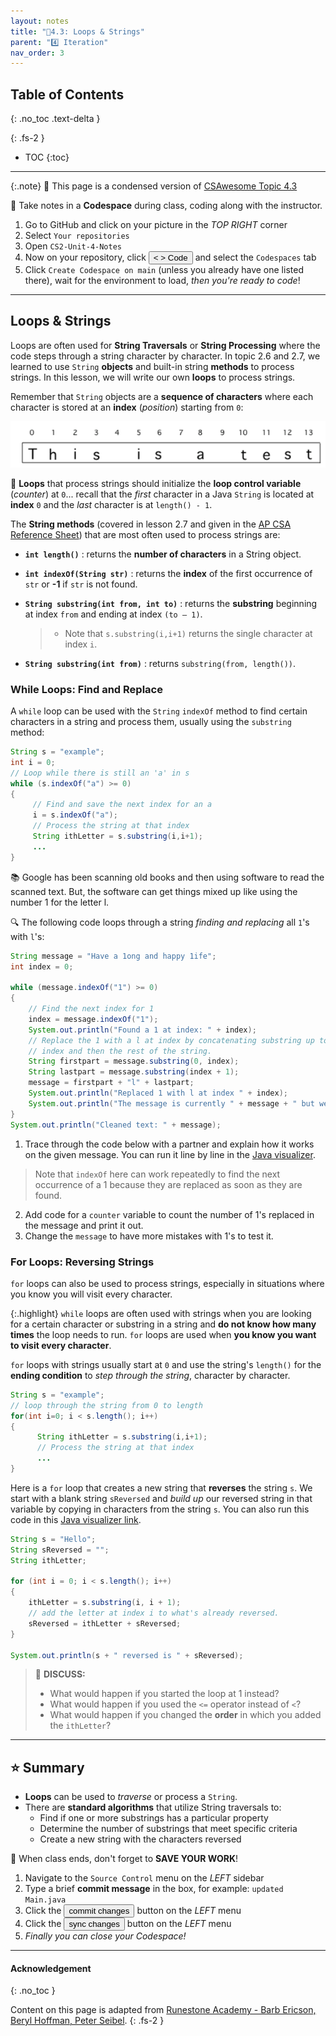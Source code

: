 ```yaml
---
layout: notes
title: "📓4.3: Loops & Strings" 
parent: "4️⃣ Iteration"
nav_order: 3
---
```


## Table of Contents
{: .no_toc .text-delta }

{: .fs-2 }
- TOC
{:toc}

---

{:.note}
📖 This page is a condensed version of [CSAwesome Topic 4.3](https://runestone.academy/ns/books/published/csawesome/Unit4-Iteration/topic-4-3-strings-loops.html?mode=browsing) 

<div class="setup" markdown="block">

📝 Take notes in a **Codespace** during class, coding along with the instructor.

1. Go to GitHub and click on your picture in the _TOP RIGHT_ corner
2. Select `Your repositories`
3. Open `CS2-Unit-4-Notes`
5. Now on your repository, click <button type="button" name="button" class="btn btn-green"> < > Code </button> and select the `Codespaces` tab
6. Click `Create Codespace on main` (unless you already have one listed there), wait for the environment to load, _then you're ready to code_!

</div>

---

## Loops & Strings

Loops are often used for **String Traversals** or **String Processing** where the code steps through a string character by character. In topic 2.6 and 2.7, we learned to use `String` **objects** and built-in string **methods** to process strings. In this lesson, we will write our own **loops** to process strings.

<div class="imp" markdown="block">

Remember that `String` objects are a **sequence of characters** where each character is stored at an **index** (_position_) starting from `0`:

![image](Figures/stringIndicies.png)

🔄 **Loops** that process strings should initialize the **loop control variable** (_counter_) at `0`... recall that the _first_ character in a Java `String` is located at **index** `0` and the _last_ character is at `length() - 1`.

</div>

The **String methods** (covered in lesson 2.7 and given in the [AP CSA Reference Sheet](https://apstudents.collegeboard.org/ap/pdf/ap-computer-science-a-java-quick-reference_0.pdf)) that are most often used to process strings are:

- **`int length()`** : returns the **number of characters** in a String object.

- **`int indexOf(String str)`** : returns the **index** of the first occurrence of ``str`` or **-1** if ``str`` is not found.

- **`String substring(int from, int to)`** : returns the **substring** beginning at index `from` and ending at index `(to – 1)`.
  > - Note that  `s.substring(i,i+1)` returns the single character at index `i`.

- **`String substring(int from)`** : returns `substring(from, length())`.

### While Loops: Find and Replace

A `while` loop can be used with the ``String`` ``indexOf`` method to find certain characters in a string and process them, usually using the ``substring`` method:

```java
String s = "example";
int i = 0;
// Loop while there is still an 'a' in s
while (s.indexOf("a") >= 0)
{
     // Find and save the next index for an a
     i = s.indexOf("a");
     // Process the string at that index
     String ithLetter = s.substring(i,i+1);
     ...
}
```

📚 Google has been scanning old books and then using software to read the scanned text. But, the software can get things mixed up like using the number 1 for the letter l. 

<div class="task" markdown="block">
  
🔍 The following code loops through a string _finding and replacing_ all `1`'s with `l`'s: 

```java
String message = "Have a 1ong and happy 1ife";
int index = 0;

while (message.indexOf("1") >= 0)
{
    // Find the next index for 1
    index = message.indexOf("1");
    System.out.println("Found a 1 at index: " + index);
    // Replace the 1 with a l at index by concatenating substring up to
    // index and then the rest of the string.
    String firstpart = message.substring(0, index);
    String lastpart = message.substring(index + 1);
    message = firstpart + "l" + lastpart;
    System.out.println("Replaced 1 with l at index " + index);
    System.out.println("The message is currently " + message + " but we aren't done looping yet!");
}
System.out.println("Cleaned text: " + message);
```

1. Trace through the code below with a partner and explain how it works on the given message. You can run it line by line in the [Java visualizer](http://www.pythontutor.com/visualize.html#code=public%20class%20Test%0A%20%20%20%7B%0A%20%20%20%20%20%20public%20static%20void%20main%28String%5B%5D%20args%29%0A%20%20%20%20%20%20%7B%0A%20%20%20%20%20%20%20%20String%20message%20%3D%20%22Have%20a%201ong%20and%20happy%201ife%22%3B%20%0A%20%20%20%20%20%20%20%20int%20index%20%3D%200%3B%0A%20%20%20%20%20%20%20%20%0A%20%20%20%20%20%20%20%20//%20while%20more%201s%20in%20the%20message%0A%20%20%20%20%20%20%20%20while%20%28message.indexOf%28%221%22%29%20%3E%3D%200%29%0A%20%20%20%20%20%20%20%20%7B%0A%20%20%20%20%20%20%20%20%20%20%20//%20Find%20the%20next%20index%20for%201%0A%20%20%20%20%20%20%20%20%20%20%20index%20%3D%20message.indexOf%28%221%22%29%3B%0A%20%20%20%20%20%20%20%20%20%20%20System.out.println%28%22Found%20a%201%20at%20index%3A%20%22%20%2B%20index%29%3B%0A%20%20%20%20%20%20%20%20%20%20%20//%20Replace%20the%201%20with%20a%20l%20at%20index%20by%20concatenating%20substring%20up%20to%20index%20and%20then%20the%20rest%20of%20the%20string.%0A%20%20%20%20%20%20%20%20%20%20%20String%20firstpart%20%3D%20message.substring%280,index%29%3B%0A%20%20%20%20%20%20%20%20%20%20%20String%20lastpart%20%3D%20message.substring%28index%2B1%29%3B%0A%20%20%20%20%20%20%20%20%20%20%20message%20%3D%20firstpart%20%2B%20%22l%22%20%2B%20lastpart%3B%0A%20%20%20%20%20%20%20%20%20%20%20System.out.println%28%22Replaced%201%20with%20l%20at%20index%20%22%20%2B%20index%29%3B%20%20%20%20%20%20%20%0A%20%20%20%20%20%20%20%20%7D%0A%20%20%20%20%20%20%20%20System.out.println%28%22Cleaned%20text%3A%20%22%20%2B%20message%29%3B%0A%20%20%20%20%20%20%7D%0A%20%20%20%7D&cumulative=false&curInstr=21&heapPrimitives=nevernest&mode=display&origin=opt-frontend.js&py=java&rawInputLstJSON=%5B%5D&textReferences=false&curInstr=0). 
  > Note that ``indexOf`` here can work repeatedly to find the next occurrence of a 1 because they are replaced as soon as they are found.
2. Add code for a `counter` variable to count the number of 1's replaced in the message and print it out.
3. Change the `message` to have more mistakes with 1's to test it.

</div>

### For Loops: Reversing Strings

``for`` loops can also be used to process strings, especially in situations where you know you will visit every character.

{:.highlight} 
``while`` loops are often used with strings when you are looking for a certain character or substring in a string and **do not know how many times** the loop needs to run. ``for`` loops are used when **you know you want to visit every character**.

``for`` loops with strings usually start at `0` and use the string's `length()` for the **ending condition** to _step through the string_, character by character.

```java
String s = "example";
// loop through the string from 0 to length
for(int i=0; i < s.length(); i++)
{
      String ithLetter = s.substring(i,i+1);
      // Process the string at that index
      ...
}
```

Here is a ``for`` loop that creates a new string that **reverses** the string ``s``.  We start with a blank string ``sReversed`` and _build up_ our reversed string in that variable by copying in characters from the string ``s``. You can also run this code in this [Java visualizer link](http://www.pythontutor.com/visualize.html#code=%20%20%20public%20class%20ReverseString%0A%20%20%20%7B%0A%20%20%20%20%20%20public%20static%20void%20main%28String%5B%5D%20args%29%0A%20%20%20%20%20%20%7B%0A%20%20%20%20%20%20%20%20String%20s%20%3D%20%22Hello%22%3B%0A%20%20%20%20%20%20%20%20String%20sReversed%20%3D%20%22%22%3B%0A%20%20%20%20%20%20%20%20String%20ithLetter%3B%0A%20%20%20%20%20%20%20%20%0A%20%20%20%20%20%20%20%20for%28int%20i%3D0%3B%20i%20%3C%20s.length%28%29%3B%20i%2B%2B%29%20%7B%0A%20%20%20%20%20%20%20%20%20%20%20%20ithLetter%20%3D%20s.substring%28i,i%2B1%29%3B%0A%20%20%20%20%20%20%20%20%20%20%20%20//%20add%20the%20letter%20at%20index%20i%20to%20what%20is%20already%20reversed.%0A%20%20%20%20%20%20%20%20%20%20%20%20sReversed%20%3D%20ithLetter%20%2B%20sReversed%3B%0A%20%20%20%20%20%20%20%20%7D%0A%20%20%20%20%20%20%20%20System.out.println%28s%20%2B%20%22%20reversed%20is%20%22%20%2B%20sReversed%29%3B%0A%20%20%20%20%20%20%7D%0A%20%20%20%20%7D&cumulative=false&curInstr=25&heapPrimitives=nevernest&mode=display&origin=opt-frontend.js&py=java&rawInputLstJSON=%5B%5D&textReferences=false&curInstr=0).


```java
String s = "Hello";
String sReversed = "";
String ithLetter;

for (int i = 0; i < s.length(); i++)
{
    ithLetter = s.substring(i, i + 1);
    // add the letter at index i to what's already reversed.
    sReversed = ithLetter + sReversed;
}

System.out.println(s + " reversed is " + sReversed);
```
> 💬 **DISCUSS:**
> * What would happen if you started the loop at 1 instead?
> * What would happen if you used the `<=` operator instead of `<`?
> * What would happen if you changed the **order** in which you added the `ithLetter`?

---

## ⭐️ Summary

- **Loops** can be used to _traverse_ or process a `String`.
- There are **standard algorithms** that utilize String traversals to:
  - Find if one or more substrings has a particular property
  - Determine the number of substrings that meet specific criteria
  - Create a new string with the characters reversed


<div class="warn" markdown="block">

🛑 When class ends, don't forget to **SAVE YOUR WORK**!

1. Navigate to the `Source Control` menu on the _LEFT_ sidebar
2. Type a brief **commit message** in the box, for example: `updated Main.java`
3. Click the <button type="button" name="button" class="btn btn-green">commit changes</button> button on the _LEFT_ menu
4. Click the <button type="button" name="button" class="btn btn-green">sync changes</button> button on the _LEFT_ menu
5. _Finally you can close your Codespace!_

</div>

---

#### Acknowledgement
{: .no_toc }

Content on this page is adapted from [Runestone Academy - Barb Ericson, Beryl Hoffman, Peter Seibel](https://runestone.academy/ns/books/published/csawesome/index.html?mode=browsing).
{: .fs-2 }
